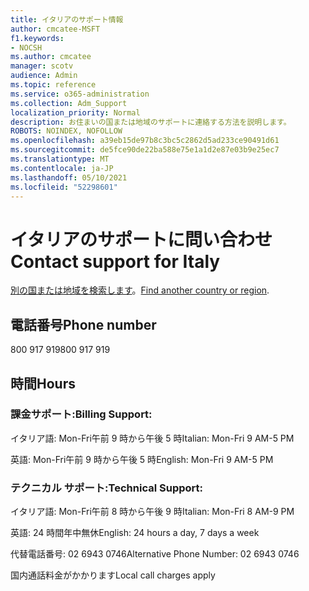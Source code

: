 ```yaml
---
title: イタリアのサポート情報
author: cmcatee-MSFT
f1.keywords:
- NOCSH
ms.author: cmcatee
manager: scotv
audience: Admin
ms.topic: reference
ms.service: o365-administration
ms.collection: Adm_Support
localization_priority: Normal
description: お住まいの国または地域のサポートに連絡する方法を説明します。
ROBOTS: NOINDEX, NOFOLLOW
ms.openlocfilehash: a39eb15de97b8c3bc5c2862d5ad233ce90491d61
ms.sourcegitcommit: de5fce90de22ba588e75e1a1d2e87e03b9e25ec7
ms.translationtype: MT
ms.contentlocale: ja-JP
ms.lasthandoff: 05/10/2021
ms.locfileid: "52298601"
---
```

# <a name="contact-support-for-italy"></a><span data-ttu-id="b6b3a-103">イタリアのサポートに問い合わせ</span><span class="sxs-lookup"><span data-stu-id="b6b3a-103">Contact support for Italy</span></span>

<span data-ttu-id="b6b3a-104">[別の国または地域を検索します](../../business-video/get-help-support.md)。</span><span class="sxs-lookup"><span data-stu-id="b6b3a-104">[Find another country or region](../../business-video/get-help-support.md).</span></span>

## <a name="phone-number"></a><span data-ttu-id="b6b3a-105">電話番号</span><span class="sxs-lookup"><span data-stu-id="b6b3a-105">Phone number</span></span>
<span data-ttu-id="b6b3a-106">800 917 919</span><span class="sxs-lookup"><span data-stu-id="b6b3a-106">800 917 919</span></span>

## <a name="hours"></a><span data-ttu-id="b6b3a-107">時間</span><span class="sxs-lookup"><span data-stu-id="b6b3a-107">Hours</span></span>
### <a name="billing-support"></a><span data-ttu-id="b6b3a-108">課金サポート:</span><span class="sxs-lookup"><span data-stu-id="b6b3a-108">Billing Support:</span></span>

<span data-ttu-id="b6b3a-109">イタリア語: Mon-Fri午前 9 時から午後 5 時</span><span class="sxs-lookup"><span data-stu-id="b6b3a-109">Italian: Mon-Fri 9 AM-5 PM</span></span>

<span data-ttu-id="b6b3a-110">英語: Mon-Fri午前 9 時から午後 5 時</span><span class="sxs-lookup"><span data-stu-id="b6b3a-110">English: Mon-Fri 9 AM-5 PM</span></span>

### <a name="technical-support"></a><span data-ttu-id="b6b3a-111">テクニカル サポート:</span><span class="sxs-lookup"><span data-stu-id="b6b3a-111">Technical Support:</span></span>

<span data-ttu-id="b6b3a-112">イタリア語: Mon-Fri午前 8 時から午後 9 時</span><span class="sxs-lookup"><span data-stu-id="b6b3a-112">Italian: Mon-Fri 8 AM-9 PM</span></span>

<span data-ttu-id="b6b3a-113">英語: 24 時間年中無休</span><span class="sxs-lookup"><span data-stu-id="b6b3a-113">English: 24 hours a day, 7 days a week</span></span>

<span data-ttu-id="b6b3a-114">代替電話番号: 02 6943 0746</span><span class="sxs-lookup"><span data-stu-id="b6b3a-114">Alternative Phone Number: 02 6943 0746</span></span>

<span data-ttu-id="b6b3a-115">国内通話料金がかかります</span><span class="sxs-lookup"><span data-stu-id="b6b3a-115">Local call charges apply</span></span>

